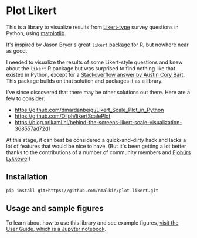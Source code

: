 Plot Likert
===========
This is a library to visualize results from [Likert-type](https://en.wikipedia.org/wiki/Likert_scale) survey questions in Python, using [matplotlib](https://matplotlib.org/).

It's inspired by Jason Bryer's great [`likert` package for R](https://cran.r-project.org/web/packages/likert/), but nowhere near as good.

I needed to visualize the results of some Likert-style questions and knew about the `likert` R package but was surprised to find nothing like that existed in Python, except for a [Stackoverflow answer by Austin Cory Bart](https://stackoverflow.com/a/41384812). This package builds on that solution and packages it as a library.

I've since discovered that there may be other solutions out there.
Here are a few to consider:
- https://github.com/dmardanbeigi/Likert_Scale_Plot_in_Python
- https://github.com/Oliph/likertScalePlot
- https://blog.orikami.nl/behind-the-screens-likert-scale-visualization-368557ad72d1

At this stage, it can best be considered a quick-and-dirty hack and lacks a lot of features that would be nice to have.
(But it's been getting a lot better thanks to the contributions of a number of community members and [Fjohürs Lykkewe](https://www.youtube.com/watch?v=ef7cTuVUiWs)!)

Installation
------------

```shell
pip install git+https://github.com/nmalkin/plot-likert.git
```

Usage and sample figures
------------------------

To learn about how to use this library and see example figures,
[visit the User Guide, which is a Jupyter notebook](docs/guide.ipynb).

